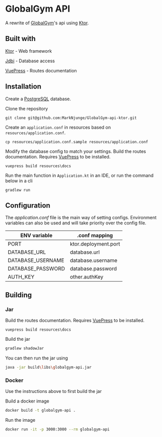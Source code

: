 
# GlobalGym API
A rewrite of [GlobalGym](https://github.com/MarkNjunge/GlobalGym-Android)'s api using [Ktor](https://ktor.io).

## Built with

[Ktor](https://ktor.io/) - Web framework

[Jdbi](https://github.com/jdbi/jdbi) - Database access

[VuePress](https://vuepress.vuejs.org/) - Routes documentation


## Installation
Create a [PostgreSQL](https://www.postgresql.org/) database.

Clone the repository
```
git clone git@github.com:MarkNjunge/GlobalGym-api-ktor.git
```

Create an `application.conf` in resources based on `resources/application.conf`.
```
cp resources/application.conf.sample resources/application.conf
```
Modify the database config to match your settings.
Build the routes documentation.  Requires [VuePress](https://vuepress.vuejs.org/) to be installed.
```
vuepress build resources\docs
```
Run the main function in `Application.kt` in an IDE, or run the command below in a cli
```
gradlew run
```

## Configuration

The _application.conf_ file is the main way of setting configs. Environment variables can also be used and will take
priority over the config file.

| ENV variable      | .conf mapping               |
| ----------------- | --------------------------- |
| PORT              | ktor.deployment.port        |
| DATABASE_URL      | database.url                |
| DATABASE_USERNAME | database.username           |
| DATABASE_PASSWORD | database.password           |
| AUTH_KEY          | other.authKey               |

## Building
### Jar
Build the routes documentation.  Requires [VuePress](https://vuepress.vuejs.org/) to be installed.
```
vuepress build resources\docs
```
Build the jar
```Bash
gradlew shadowJar
```
You can then run the jar using
```Bash
java -jar build\libs\globalgym-api.jar
```
### Docker

Use the instructions above to first build the jar

Build a docker image
```Bash
docker build -t globalgym-api .
```
Run the image
```Bash
docker run -it -p 3000:3000 --rm globalgym-api
```
